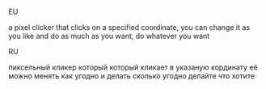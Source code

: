 EU

a pixel clicker that clicks on a specified coordinate, you can change it as you like and do as much as you want, do whatever you want


RU 

пиксельный кликер который который кликает в указаную кординату её можно менять как угодно и делать сколько угодно делайте что хотите
